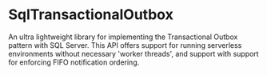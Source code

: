 # SqlTransactionalOutbox
An ultra lightweight library for implementing the Transactional Outbox pattern with SQL Server.  This API offers support for running serverless environments without necessary 'worker threads', and support with support for enforcing FIFO notification ordering.
